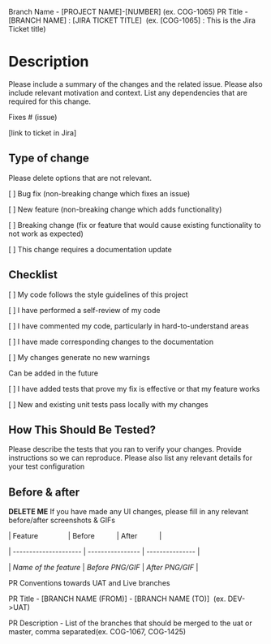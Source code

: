 Branch Name - [PROJECT NAME]-[NUMBER] (ex. COG-1065)
PR Title - [BRANCH NAME] : [JIRA TICKET TITLE]  (ex. [COG-1065] : This is the Jira Ticket title)





# Description

Please include a summary of the changes and the related issue. Please also include relevant motivation and context. List any dependencies that are required for this change.



Fixes # (issue)

[link to ticket in Jira]



## Type of change

Please delete options that are not relevant.



[ ] Bug fix (non-breaking change which fixes an issue)

[ ] New feature (non-breaking change which adds functionality)

[ ] Breaking change (fix or feature that would cause existing functionality to not work as expected)

[ ] This change requires a documentation update



## Checklist

[ ] My code follows the style guidelines of this project

[ ] I have performed a self-review of my code

[ ] I have commented my code, particularly in hard-to-understand areas

[ ] I have made corresponding changes to the documentation

[ ] My changes generate no new warnings



Can be added in the future

[ ] I have added tests that prove my fix is effective or that my feature works

[ ] New and existing unit tests pass locally with my changes



## How This Should Be Tested?

Please describe the tests that you ran to verify your changes. Provide instructions so we can reproduce. Please also list any relevant details for your test configuration



## Before & after

**DELETE ME** If you have made any UI changes, please fill in any relevant before/after screenshots & GIFs

| Feature               | Before           | After           |

| --------------------- | ---------------- | --------------- |

| _Name of the feature_ | _Before PNG/GIF_ | _After PNG/GIF_ |





PR Conventions towards UAT and Live branches


PR Title - [BRANCH NAME (FROM)] - [BRANCH NAME (TO)]  (ex. DEV->UAT)

PR Description - List of the branches that should be merged to the uat or master, comma separated(ex. COG-1067, COG-1425)

